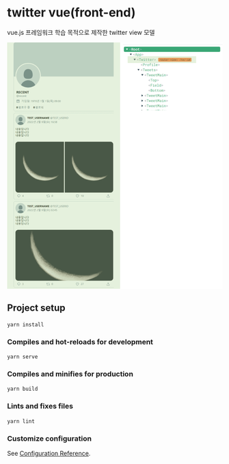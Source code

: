# twitter vue(front-end)
vue.js 프레임워크 학습 목적으로 제작한 twitter view 모델


![preview](twitter_vue.gif)



## Project setup
```
yarn install
```

### Compiles and hot-reloads for development
```
yarn serve
```

### Compiles and minifies for production
```
yarn build
```

### Lints and fixes files
```
yarn lint
```

### Customize configuration
See [Configuration Reference](https://cli.vuejs.org/config/).
